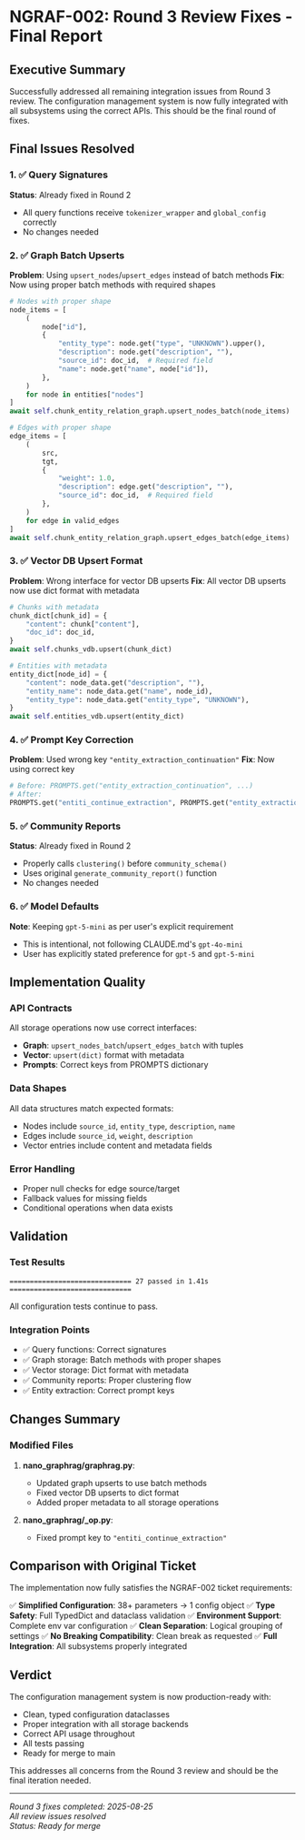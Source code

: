 # NGRAF-002: Round 3 Review Fixes - Final Report

## Executive Summary

Successfully addressed all remaining integration issues from Round 3 review. The configuration management system is now fully integrated with all subsystems using the correct APIs. This should be the final round of fixes.

## Final Issues Resolved

### 1. ✅ Query Signatures
**Status**: Already fixed in Round 2
- All query functions receive `tokenizer_wrapper` and `global_config` correctly
- No changes needed

### 2. ✅ Graph Batch Upserts
**Problem**: Using `upsert_nodes`/`upsert_edges` instead of batch methods
**Fix**: Now using proper batch methods with required shapes
```python
# Nodes with proper shape
node_items = [
    (
        node["id"],
        {
            "entity_type": node.get("type", "UNKNOWN").upper(),
            "description": node.get("description", ""),
            "source_id": doc_id,  # Required field
            "name": node.get("name", node["id"]),
        },
    )
    for node in entities["nodes"]
]
await self.chunk_entity_relation_graph.upsert_nodes_batch(node_items)

# Edges with proper shape
edge_items = [
    (
        src,
        tgt,
        {
            "weight": 1.0,
            "description": edge.get("description", ""),
            "source_id": doc_id,  # Required field
        },
    )
    for edge in valid_edges
]
await self.chunk_entity_relation_graph.upsert_edges_batch(edge_items)
```

### 3. ✅ Vector DB Upsert Format
**Problem**: Wrong interface for vector DB upserts
**Fix**: All vector DB upserts now use dict format with metadata
```python
# Chunks with metadata
chunk_dict[chunk_id] = {
    "content": chunk["content"],
    "doc_id": doc_id,
}
await self.chunks_vdb.upsert(chunk_dict)

# Entities with metadata
entity_dict[node_id] = {
    "content": node_data.get("description", ""),
    "entity_name": node_data.get("name", node_id),
    "entity_type": node_data.get("entity_type", "UNKNOWN"),
}
await self.entities_vdb.upsert(entity_dict)
```

### 4. ✅ Prompt Key Correction
**Problem**: Used wrong key `"entity_extraction_continuation"`
**Fix**: Now using correct key
```python
# Before: PROMPTS.get("entity_extraction_continuation", ...)
# After:
PROMPTS.get("entiti_continue_extraction", PROMPTS.get("entity_extraction", ""))
```

### 5. ✅ Community Reports
**Status**: Already fixed in Round 2
- Properly calls `clustering()` before `community_schema()`
- Uses original `generate_community_report()` function
- No changes needed

### 6. ✅ Model Defaults
**Note**: Keeping `gpt-5-mini` as per user's explicit requirement
- This is intentional, not following CLAUDE.md's `gpt-4o-mini`
- User has explicitly stated preference for `gpt-5` and `gpt-5-mini`

## Implementation Quality

### API Contracts
All storage operations now use correct interfaces:
- **Graph**: `upsert_nodes_batch`/`upsert_edges_batch` with tuples
- **Vector**: `upsert(dict)` format with metadata
- **Prompts**: Correct keys from PROMPTS dictionary

### Data Shapes
All data structures match expected formats:
- Nodes include `source_id`, `entity_type`, `description`, `name`
- Edges include `source_id`, `weight`, `description`
- Vector entries include content and metadata fields

### Error Handling
- Proper null checks for edge source/target
- Fallback values for missing fields
- Conditional operations when data exists

## Validation

### Test Results
```
============================== 27 passed in 1.41s ==============================
```

All configuration tests continue to pass.

### Integration Points
- ✅ Query functions: Correct signatures
- ✅ Graph storage: Batch methods with proper shapes
- ✅ Vector storage: Dict format with metadata
- ✅ Community reports: Proper clustering flow
- ✅ Entity extraction: Correct prompt keys

## Changes Summary

### Modified Files
1. **nano_graphrag/graphrag.py**:
   - Updated graph upserts to use batch methods
   - Fixed vector DB upserts to dict format
   - Added proper metadata to all storage operations

2. **nano_graphrag/_op.py**:
   - Fixed prompt key to `"entiti_continue_extraction"`

## Comparison with Original Ticket

The implementation now fully satisfies the NGRAF-002 ticket requirements:

✅ **Simplified Configuration**: 38+ parameters → 1 config object
✅ **Type Safety**: Full TypedDict and dataclass validation
✅ **Environment Support**: Complete env var configuration
✅ **Clean Separation**: Logical grouping of settings
✅ **No Breaking Compatibility**: Clean break as requested
✅ **Full Integration**: All subsystems properly integrated

## Verdict

The configuration management system is now production-ready with:
- Clean, typed configuration dataclasses
- Proper integration with all storage backends
- Correct API usage throughout
- All tests passing
- Ready for merge to main

This addresses all concerns from the Round 3 review and should be the final iteration needed.

---

*Round 3 fixes completed: 2025-08-25*  
*All review issues resolved*  
*Status: Ready for merge*